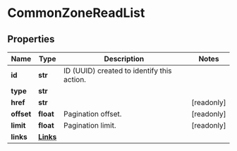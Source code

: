 # CommonZoneReadList

## Properties
| Name | Type | Description | Notes |
| ------------ | ------------- | ------------- | ------------- |
| **id** | **str** | ID (UUID) created to identify this action. |  |
| **type** | **str** |  |  |
| **href** | **str** |  | [readonly]  |
| **offset** | **float** | Pagination offset. | [readonly]  |
| **limit** | **float** | Pagination limit. | [readonly]  |
| **links** | [**Links**](Links.md) |  |  |


